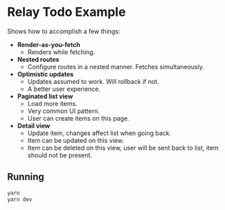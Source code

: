 # Relay Todo Example

Shows how to accomplish a few things:

- **Render-as-you-fetch**
  - Renders while fetching.
- **Nested routes**
  - Configure routes in a nested manner. Fetches simultaneously.
- **Optimistic updates**
  - Updates assumed to work. Will rollback if not.
  - A better user experience.
- **Paginated list view**
  - Load more items.
  - Very common UI pattern.
  - User can create items on this page.
- **Detail view**
  - Update item, changes affect list when going back.
  - Item can be updated on this view.
  - Item can be deleted on this view, user will be sent back to list, item
    should not be present.

## Running

```bash
yarn
yarn dev
```
